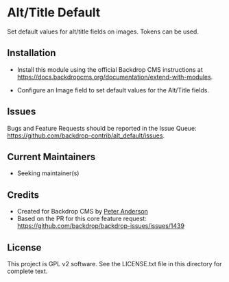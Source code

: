 Alt/Title Default
=================

Set default values for alt/title fields on images. Tokens can be used.


Installation
------------

- Install this module using the official Backdrop CMS instructions at
  https://docs.backdropcms.org/documentation/extend-with-modules.

- Configure an Image field to set default values for the Alt/Title fields.


Issues
------

Bugs and Feature Requests should be reported in the Issue Queue:
https://github.com/backdrop-contrib/alt_default/issues.


Current Maintainers
-------------------

- Seeking maintainer(s)


Credits
-------

- Created for Backdrop CMS by [Peter Anderson](https://github.com/BWPanda)
- Based on the PR for this core feature request:
  https://github.com/backdrop/backdrop-issues/issues/1439


License
-------

This project is GPL v2 software.
See the LICENSE.txt file in this directory for complete text.

